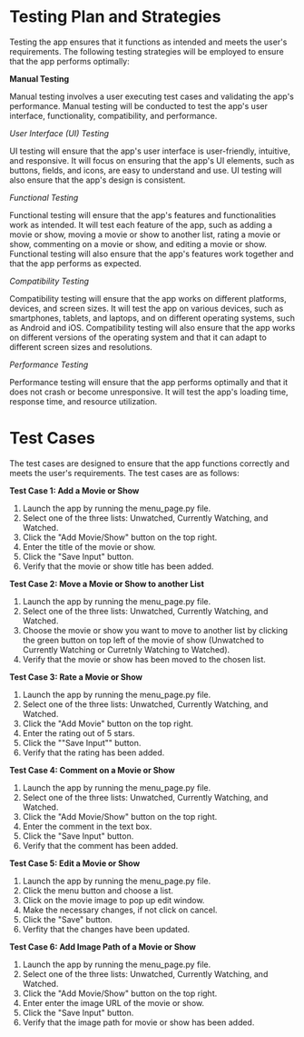 # Testing Plan and Strategies
  
  Testing the app ensures that it functions as intended and meets the user's requirements. The following testing strategies will be employed to ensure that the app performs optimally:

**Manual Testing**

  Manual testing involves a user executing test cases and validating the app's performance. Manual testing will be conducted to test the app's user interface, functionality, compatibility, and performance.

 _User Interface (UI) Testing_

  UI testing will ensure that the app's user interface is user-friendly, intuitive, and responsive. It will focus on ensuring that the app's UI elements, such as buttons, fields, and icons, are easy to understand and use. UI testing will also ensure that the app's design is consistent.

_Functional Testing_
  
  Functional testing will ensure that the app's features and functionalities work as intended. It will test each feature of the app, such as adding a movie or show, moving a movie or show to another list, rating a movie or show, commenting on a movie or show, and editing a movie or show. Functional testing will also ensure that the app's features work together and that the app performs as expected.

_Compatibility Testing_

  Compatibility testing will ensure that the app works on different platforms, devices, and screen sizes. It will test the app on various devices, such as smartphones, tablets, and laptops, and on different operating systems, such as Android and iOS. Compatibility testing will also ensure that the app works on different versions of the operating system and that it can adapt to different screen sizes and resolutions.

_Performance Testing_

  Performance testing will ensure that the app performs optimally and that it does not crash or become unresponsive. It will test the app's loading time, response time, and resource utilization. 

# Test Cases
  
  The test cases are designed to ensure that the app functions correctly and meets the user's requirements. The test cases are as follows:

**Test Case 1: Add a Movie or Show**
  1) Launch the app by running the menu_page.py file. 
  2) Select one of the three lists: Unwatched, Currently Watching, and Watched.
  3) Click the "Add Movie/Show" button on the top right.
  4) Enter the title of the movie or show.
  5) Click the "Save Input" button.
  6) Verify that the movie or show title has been added. 

**Test Case 2: Move a Movie or Show to another List**
  1) Launch the app by running the menu_page.py file.
  2) Select one of the three lists: Unwatched, Currently Watching, and Watched.
  3) Choose the movie or show you want to move to another list by clicking the green button on top left of the movie of show (Unwatched to Currently Watching or Curretnly Watching to Watched). 
  4) Verify that the movie or show has been moved to the chosen list.

**Test Case 3: Rate a Movie or Show**
  1) Launch the app by running the menu_page.py file.
  2) Select one of the three lists: Unwatched, Currently Watching, and Watched.
  3) Click the "Add Movie" button on the top right.
  4) Enter the rating out of 5 stars.
  5) Click the ""Save Input"" button.
  6) Verify that the rating has been added.

**Test Case 4: Comment on a Movie or Show**
  1) Launch the app by running the menu_page.py file.
  2) Select one of the three lists: Unwatched, Currently Watching, and Watched.
  3) Click the "Add Movie/Show" button on the top right.
  4) Enter the comment in the text box.
  5) Click the "Save Input" button.
  6) Verify that the comment has been added.

**Test Case 5: Edit a Movie or Show**
  1) Launch the app by running the menu_page.py file.
  2) Click the menu button and choose a list.
  3) Click on the movie image to pop up edit window.
  4) Make the necessary changes, if not click on cancel.
  5) Click the "Save" button.
  6) Verfity that the changes have been updated.

**Test Case 6: Add Image Path of a Movie or Show**
  1) Launch the app by running the menu_page.py file. 
  2) Select one of the three lists: Unwatched, Currently Watching, and Watched.
  3) Click the "Add Movie/Show" button on the top right.
  4) Enter enter the image URL of the movie or show.
  5) Click the "Save Input" button.
  6) Verify that the image path for movie or show has been added.
